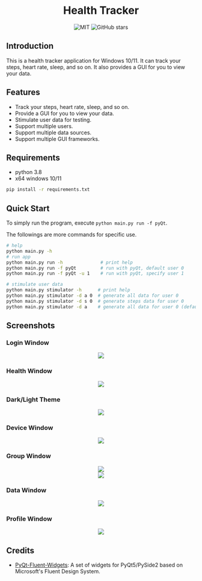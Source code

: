 
# <center> Health Tracker </center>
<p align="center">
 

  <a style="text-decoration:none">
    <img src="https://img.shields.io/badge/License-未定-blue?color=#4ec820" alt="MIT"/>
  </a>

  <a style="text-decoration:none">
    <img src="https://img.shields.io/github/stars/sxdl/catlog.svg?style=social" alt="GitHub stars"/>
  </a>



</p>

## Introduction

This is a health tracker application for Windows 10/11. It can track your steps, heart rate, sleep, and so on. It also provides a GUI for you to view your data.

## Features

- Track your steps, heart rate, sleep, and so on.
- Provide a GUI for you to view your data.
- Stimulate user data for testing.
- Support multiple users.
- Support multiple data sources.
- Support multiple GUI frameworks.

## Requirements

- python 3.8
- x64 windows 10/11

```bash
pip install -r requirements.txt
```

## Quick Start

To simply run the program, execute `python main.py run -f pyQt`.

The followings are more commands for specific use.

```bash
# help
python main.py -h
# run app
python main.py run -h              # print help
python main.py run -f pyQt         # run with pyQt, default user 0
python main.py run -f pyQt -u 1    # run with pyQt, specify user 1

# stimulate user data
python main.py stimulator -h      # print help
python main.py stimulator -d a 0  # generate all data for user 0
python main.py stimulator -d s 0  # generate steps data for user 0
python main.py stimulator -d a    # generate all data for user 0 (default 0)
```

## Screenshots

### Login Window
<div align="center">
    <img src="docs/img.png">
</div>

### Health Window
<div align="center">
    <img src="docs/img_1.png">
</div>

### Dark/Light Theme
<div align="center">
    <img src="docs/img_2.png">
</div>

### Device Window
<div align="center">
    <img src="docs/img_3.png">
</div>

### Group Window
<div align="center">
    <img src="docs/img_4.png">
</div>

<div align="center">
    <img src="docs/img_6.png">
</div>

### Data Window
<div align="center">
    <img src="docs/img_5.png">
</div>

### Profile Window 

<div align="center">
    <img src="docs/img_7.png">
</div>

## Credits

- [PyQt-Fluent-Widgets](https://qfluentwidgets.com/): A set of widgets for PyQt5/PySide2 based on Microsoft's Fluent Design System.